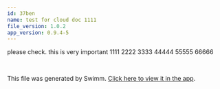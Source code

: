 ```yaml
---
id: 37ben
name: test for cloud doc 1111
file_version: 1.0.2
app_version: 0.9.4-5
---
```


please check. this is very important 1111 2222 3333 44444 55555 66666

<br/>

This file was generated by Swimm. [Click here to view it in the app](http://localhost:5000/repos/Z2l0aHViJTNBJTNBdDElM0ElM0FlcmFuLXN3aW1t/docs/37ben).
